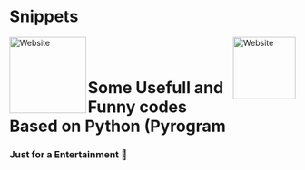 # Snippets

[<img align="left" alt="Website" width="135px" src="https://www.python.org/static/community_logos/python-logo-inkscape.svg" />][website]
[<img align="right" alt="Website" width="110px" src="https://i.imgur.com/BOgY9ai.png" />][website]

<br />

<br />

# Some Usefull and Funny codes Based on Python (Pyrogram 
### Just for a Entertainment 🤣

[website]: https://visi.tk/professor
